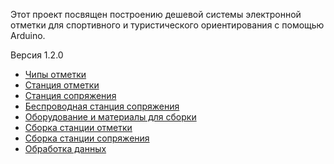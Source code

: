 Этот проект посвящен построению дешевой системы электронной отметки для спортивного и туристического ориентирования с помощью Arduino.

Версия 1.2.0

* [Чипы отметки](https://github.com/alexandervolikov/sportiduino/master/Doc/ru/Card.md)
* [Станция отметки](https://github.com/alexandervolikov/sportiduino/master/Doc/ru/BaseStation.md)
* [Станция сопряжения](https://github.com/alexandervolikov/sportiduino/master/Doc/ru/MasterStation.md)
* [Беспроводная станция сопряжения](https://github.com/alexandervolikov/sportiduino/master/Doc/ru/WirelessMasterStantion.md)
* [Оборудование и материалы для сборки](https://github.com/alexandervolikov/sportiduino/master/Doc/ru/Equipmnet.md)
* [Сборка станции отметки](https://github.com/alexandervolikov/sportiduino/master/Doc/ru/BaseStationAssembly.md)
* [Сборка станции сопряжения](https://github.com/alexandervolikov/sportiduino/master/Doc/ru/MasterStationAssembly.md)
* [Обработка данных](https://github.com/alexandervolikov/sportiduino/master/Doc/ru/DataProcessing.md)